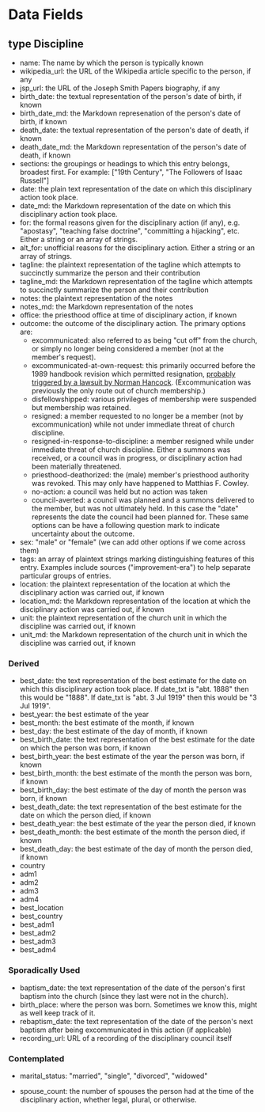 # Data Fields

## type Discipline

* name: The name by which the person is typically known
* wikipedia_url: the URL of the Wikipedia article specific to the person, if any
* jsp_url: the URL of the Joseph Smith Papers biography, if any
* birth_date: the textual representation of the person's date of birth, if known
* birth_date_md: the Markdown represenation of the person's date of birth, if known
* death_date: the textual representation of the person's date of death, if known
* death_date_md: the Markdown representation of the person's date of death, if known
* sections: the groupings or headings to which this entry belongs, broadest first. For example: ["19th Century", "The Followers of Isaac Russell"]
* date: the plain text representation of the date on which this disciplinary action took place.
* date_md: the Markdown representation of the date on which this disciplinary action took place.
* for: the formal reasons given for the disciplinary action (if any), e.g. "apostasy", "teaching false doctrine", "committing a hijacking", etc. Either a string or an array of strings.
* alt_for: unofficial reasons for the disciplinary action. Either a string or an array of strings.
* tagline: the plaintext representation of the tagline which attempts to succinctly summarize the person and their contribution
* tagline_md: the Markdown representation of the tagline which attempts to succinctly summarize the person and their contribution
* notes: the plaintext representation of the notes
* notes_md: the Markdown representation of the notes
* office: the priesthood office at time of disciplinary action, if known
* outcome: the outcome of the disciplinary action. The primary options are:
  * excommunicated: also referred to as being "cut off" from the church, or simply no longer being considered a member (not at the member's request).
  * excommunicated-at-own-request: this primarily occurred before the 1989 handbook revision which permitted resignation, [probably triggered by a lawsuit by Norman Hancock](https://web.archive.org/web/20190907202136/http://mormon-alliance.org/casereports/volume3/part1/v3p1c05.htm). (Excommunication was previously the only route out of church membership.)
  * disfellowshipped: various privileges of membership were suspended but membership was retained.
  * resigned: a member requested to no longer be a member (not by excommunication) while not under immediate threat of church discipline.
  * resigned-in-response-to-discipline: a member resigned while under immediate threat of church discipline. Either a summons was received, or a council was in progress, or disciplinary action had been materially threatened.
  * priesthood-deathorized: the (male) member's priesthood authority was revoked. This may only have happened to Matthias F. Cowley.
  * no-action: a council was held but no action was taken
  * council-averted: a council was planned and a summons delivered to the member, but was not ultimately held. In this case the "date" represents the date the council had been planned for.
  These same options can be have a following question mark to indicate uncertainty about the outcome.
* sex: "male" or "female" (we can add other options if we come across them)
* tags: an array of plaintext strings marking distinguishing features of this entry. Examples include sources ("improvement-era") to help separate particular groups of entries.
* location: the plaintext representation of the location at which the disciplinary action was carried out, if known
* location_md: the Markdown representation of the location at which the disciplinary action was carried out, if known
* unit: the plaintext representation of the church unit in which the discipline was carried out, if known
* unit_md: the Markdown representation of the church unit in which the discipline was carried out, if known

### Derived

* best_date: the text representation of the best estimate for the date on which this disciplinary action took place. If date_txt is "abt. 1888" then this would be "1888". If date_txt is "abt. 3 Jul 1919" then this would be "3 Jul 1919".
* best_year: the best estimate of the year
* best_month: the best estimate of the month, if known
* best_day: the best estimate of the day of month, if known
* best_birth_date: the text representation of the best estimate for the date on which the person was born, if known
* best_birth_year: the best estimate of the year the person was born, if known
* best_birth_month: the best estimate of the month the person was born, if known
* best_birth_day: the best estimate of the day of month the person was born, if known
* best_death_date: the text representation of the best estimate for the date on which the person died, if known
* best_death_year: the best estimate of the year the person died, if known
* best_death_month: the best estimate of the month the person died, if known
* best_death_day: the best estimate of the day of month the person died, if known
* country
* adm1
* adm2
* adm3
* adm4
* best_location
* best_country
* best_adm1
* best_adm2
* best_adm3
* best_adm4

### Sporadically Used

* baptism_date: the text representation of the date of the person's first baptism into the church (since they last were not in the church).
* birth_place: where the person was born. Sometimes we know this, might as well keep track of it.
* rebaptism_date: the text representation of the date of the person's next baptism after being excommunicated in this action (if applicable)
* recording_url: URL of a recording of the disciplinary council itself


### Contemplated

* marital_status: "married", "single", "divorced", "widowed"

* spouse_count: the number of spouses the person had at the time of the disciplinary action, whether legal, plural, or otherwise.
